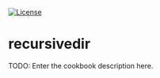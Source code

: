 [![License](https://img.shields.io/badge/License-Apache%202.0-blue.svg)](https://opensource.org/licenses/Apache-2.0)
# recursivedir


TODO: Enter the cookbook description here.

